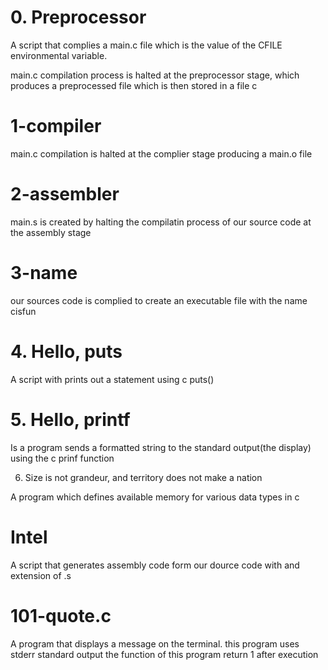 # 0. Preprocessor

A script that complies a main.c file which is the value of the CFILE environmental variable.

main.c compilation process is halted at the preprocessor stage, which produces a preprocessed file which is then stored in a file c

# 1-compiler

main.c compilation is halted at the complier stage producing a main.o file

# 2-assembler

main.s is created by halting the compilatin process of our source code at the assembly stage

# 3-name

our sources code is complied to create an executable file with the name cisfun

# 4. Hello, puts

A script with prints out a statement using c puts()

# 5. Hello, printf

Is a program sends a formatted string to the standard output(the display) using the c prinf function

6. Size is not grandeur, and territory does not make a nation

A program which defines available memory for various data types in c

#  Intel

A script that generates assembly code form our dource code with and extension of .s

# 101-quote.c

A program that displays a message on the terminal.
this program uses stderr standard output
the function of this program return 1 after execution

